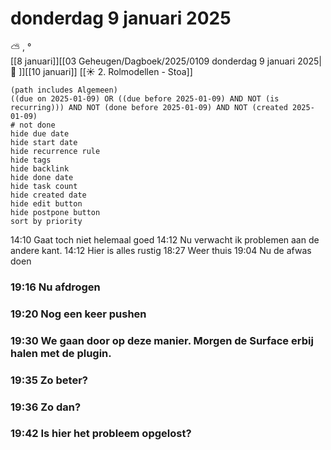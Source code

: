 # donderdag 9 januari 2025

⛅ , °<br>[[8 januari]][[03 Geheugen/Dagboek/2025/0109 donderdag 9 januari 2025| 📓 ]][[10 januari]]
[[☀️ 2. Rolmodellen - Stoa]]
```tasks
(path includes Algemeen)
((due on 2025-01-09) OR ((due before 2025-01-09) AND NOT (is recurring))) AND NOT (done before 2025-01-09) AND NOT (created 2025-01-09)
# not done
hide due date
hide start date
hide recurrence rule
hide tags
hide backlink
hide done date
hide task count
hide created date
hide edit button
hide postpone button 
sort by priority 
```
14:10 Gaat toch niet helemaal goed 
14:12 Nu verwacht ik problemen aan de andere kant. 
14:12 Hier is alles rustig 
18:27 Weer thuis 
19:04 Nu de afwas doen 
### 19:16 Nu afdrogen  
### 19:20 Nog een keer pushen 
### 19:30 We gaan door op deze manier. Morgen de Surface erbij halen met de plugin. 
### 19:35 Zo beter? 
### 19:36 Zo dan? 
### 19:42 Is hier het probleem opgelost?  